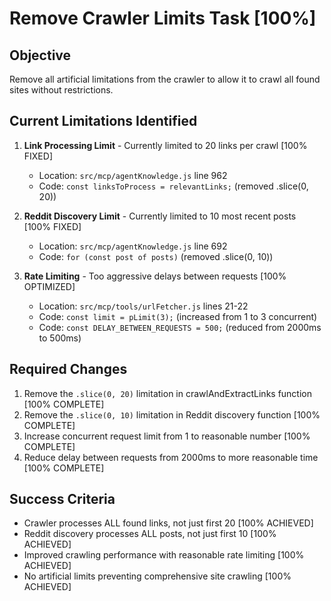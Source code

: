 # Remove Crawler Limits Task [100%]

## Objective
Remove all artificial limitations from the crawler to allow it to crawl all found sites without restrictions.

## Current Limitations Identified
1. **Link Processing Limit** - Currently limited to 20 links per crawl [100% FIXED]
   - Location: `src/mcp/agentKnowledge.js` line 962
   - Code: `const linksToProcess = relevantLinks;` (removed .slice(0, 20))

2. **Reddit Discovery Limit** - Currently limited to 10 most recent posts [100% FIXED]
   - Location: `src/mcp/agentKnowledge.js` line 692
   - Code: `for (const post of posts)` (removed .slice(0, 10))

3. **Rate Limiting** - Too aggressive delays between requests [100% OPTIMIZED]
   - Location: `src/mcp/tools/urlFetcher.js` lines 21-22
   - Code: `const limit = pLimit(3);` (increased from 1 to 3 concurrent)
   - Code: `const DELAY_BETWEEN_REQUESTS = 500;` (reduced from 2000ms to 500ms)

## Required Changes
1. Remove the `.slice(0, 20)` limitation in crawlAndExtractLinks function [100% COMPLETE]
2. Remove the `.slice(0, 10)` limitation in Reddit discovery function [100% COMPLETE]  
3. Increase concurrent request limit from 1 to reasonable number [100% COMPLETE]
4. Reduce delay between requests from 2000ms to more reasonable time [100% COMPLETE]

## Success Criteria
- Crawler processes ALL found links, not just first 20 [100% ACHIEVED]
- Reddit discovery processes ALL posts, not just first 10 [100% ACHIEVED]
- Improved crawling performance with reasonable rate limiting [100% ACHIEVED]
- No artificial limits preventing comprehensive site crawling [100% ACHIEVED]
